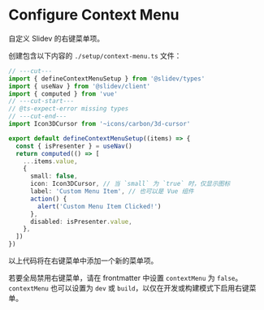 # Configure Context Menu

<Environment type="client" />

自定义 Slidev 的右键菜单项。

创建包含以下内容的 `./setup/context-menu.ts` 文件：

<!-- eslint-disable import/first -->

```ts twoslash
// ---cut---
import { defineContextMenuSetup } from '@slidev/types'
import { useNav } from '@slidev/client'
import { computed } from 'vue'
// ---cut-start---
// @ts-expect-error missing types
// ---cut-end---
import Icon3DCursor from '~icons/carbon/3d-cursor'

export default defineContextMenuSetup((items) => {
  const { isPresenter } = useNav()
  return computed(() => [
    ...items.value,
    {
      small: false,
      icon: Icon3DCursor, // 当 `small` 为 `true` 时，仅显示图标
      label: 'Custom Menu Item', // 也可以是 Vue 组件
      action() {
        alert('Custom Menu Item Clicked!')
      },
      disabled: isPresenter.value,
    },
  ])
})
```

以上代码将在右键菜单中添加一个新的菜单项。

若要全局禁用右键菜单，请在 frontmatter 中设置 `contextMenu` 为 `false`。`contextMenu` 也可以设置为 `dev` 或 `build`，以仅在开发或构建模式下启用右键菜单。
